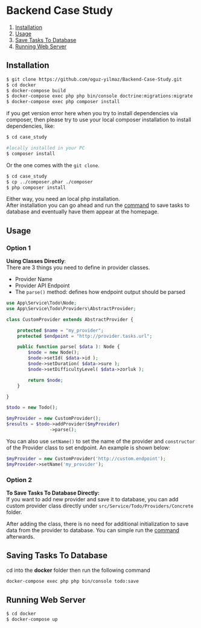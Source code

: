 # Backend Case Study

1. [Installation](#installation)  
2. [Usage](#usage)  
3. [Save Tasks To Database](#saving-tasks-to-database)  
4. [Running Web Server](#running-web-server) 

## Installation

```bash
$ git clone https://github.com/oguz-yilmaz/Backend-Case-Study.git
$ cd docker
$ docker-compose build
$ docker-compose exec php php bin/console doctrine:migrations:migrate
$ docker-compose exec php composer install
```

if you get version error here when you try to install dependencies via composer, then please try to use your local composer installation to 
install dependencies, like:

```bash
$ cd case_study

#locally installed in your PC
$ composer install
```

Or the one comes with the `git clone`. 
```bash 
$ cd case_study
$ cp ../composer.phar ./composer
$ php composer install
```

Either way, you need an local php installation.  
After installation you can go ahead and run the [command](#saving-tasks-to-database) to save tasks to database and eventually have them appear at the homepage.

## Usage

### Option 1

**Using  Classes Directly**:  
There are 3 things you need to define in provider classes.  
* Provider Name
* Provider API Endpoint
* The `parse()` method: defines how endpoint output should be parsed
```php
use App\Service\Todo\Node;
use App\Service\Todo\Providers\AbstractProvider;

class CustomProvider extends AbstractProvider {

	protected $name = "my_provider";
	protected $endpoint = "http://provider.tasks.url";

	public function parse( $data ): Node {
		$node = new Node();
		$node->setId( $data->id );
		$node->setDuration( $data->sure );
		$node->setDifficultyLevel( $data->zorluk );

		return $node;
	}

}

$todo = new Todo();

$myProvider = new CustomProvider();
$results = $todo->addProvider($myProvider)
                ->parse();
```

You can also use `setName()` to set the name of the provider and `constructor` of the Provider class to set endpoint. An example is shown below:  
```php
$myProvider = new CustomProvider('http://custom.endpoint');
$myProvider->setName('my_provider');
```
### Option 2

**To Save Tasks To Database Directly:**  
If you want to add new provider and save it to database, you can add custom provider class directly
under `src/Service/Todo/Providers/Concrete` folder.   

After adding the class, there is no need for additional initialization
to save data from the provider to database. You can simple run the [command](#saving-tasks-to-database) afterwards.

## Saving Tasks To Database

cd into the **docker** folder then run the following command

```bash
docker-compose exec php php bin/console todo:save
```

## Running Web Server


```bash
$ cd docker
$ docker-compose up
```

